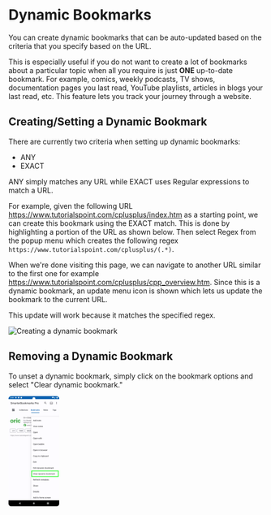 # Dynamic Bookmarks

You can create dynamic bookmarks that can be auto-updated based on the criteria that you specify based on the URL.

This is especially useful if you do not want to create a lot of bookmarks about a particular topic when all you require is just **ONE** up-to-date bookmark. For example, comics, weekly podcasts, TV shows, documentation pages you last read, YouTube playlists, articles in blogs your last read, etc. This feature lets you track your journey through a website.

## Creating/Setting a Dynamic Bookmark

There are currently two criteria when setting up dynamic bookmarks:

* ANY
* EXACT

ANY simply matches any URL while EXACT uses Regular expressions to match a URL.

For example, given the following URL <https://www.tutorialspoint.com/cplusplus/index.htm> as a starting point, we can create this bookmark using the EXACT match. This is done by highlighting a portion of the URL as shown below. Then select Regex from the popup menu which creates the following regex `https://www.tutorialspoint.com/cplusplus/(.*)`.

When we're done visiting this page, we can navigate to another URL similar to the first one for example <https://www.tutorialspoint.com/cplusplus/cpp_overview.htm>. Since this is a dynamic bookmark, an update menu icon is shown which lets us update the bookmark to the current URL.

This update will work because it matches the specified regex.

<img src="../assets/1.gif" alt="Creating a dynamic bookmark" width="100"/>

## Removing a Dynamic Bookmark

To unset a dynamic bookmark, simply click on the bookmark options and select "Clear dynamic bookmark."

<img src="../assets/12.png" alt="Clear a dynamic bookmark" width="100"/>
